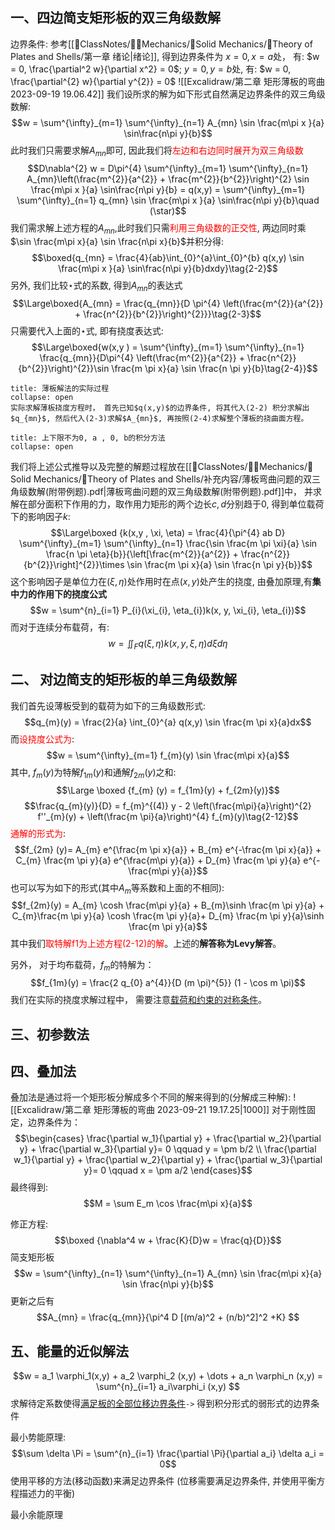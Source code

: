 ## 一、四边简支矩形板的双三角级数解
边界条件: 参考[[📘ClassNotes/👨‍🔧Mechanics/🕋Solid Mechanics/📜Theory of Plates and Shells/第一章 绪论|绪论]], 得到边界条件为
$x = 0, x = a$处， 有: $w = 0, \frac{\partial^2 w}{\partial x^2} = 0$;
$y = 0, y = b$处, 有: $w = 0, \frac{\partial^{2} w}{\partial y^{2}} = 0$ 
![[Excalidraw/第二章 矩形薄板的弯曲 2023-09-19 19.06.42]]
我们设所求的解为如下形式自然满足边界条件的双三角级数解:
$$w = \sum^{\infty}_{m=1} \sum^{\infty}_{n=1} A_{mn} \sin \frac{m\pi x }{a} \sin\frac{n\pi y}{b}$$
此时我们只需要求解$A_{mn}$即可, 因此我们将<mark style="background: transparent; color: red">左边和右边同时展开为双三角级数</mark> 
$$D\nabla^{2} w = D\pi^{4} \sum^{\infty}_{m=1} \sum^{\infty}_{n=1} A_{mn}\left(\frac{m^{2}}{a^{2}} + \frac{m^{2}}{b^{2}}\right)^{2}  \sin \frac{m\pi x }{a} \sin\frac{n\pi y}{b} = q(x,y) = \sum^{\infty}_{m=1} \sum^{\infty}_{n=1} q_{mn}  \sin \frac{m\pi x }{a} \sin\frac{n\pi y}{b}\quad (\star)$$
我们需求解上述方程的$A_{mn}$,此时我们只需<mark style="background: transparent; color: red">利用三角级数的正交性</mark>, 两边同时乘 $\sin \frac{m\pi x}{a} \sin \frac{n\pi x}{b}$并积分得: 
$$\boxed{q_{mn} = \frac{4}{ab}\int_{0}^{a}\int_{0}^{b} q(x,y) \sin \frac{m\pi x }{a} \sin\frac{n\pi y}{b}dxdy}\tag{2-2}$$
另外, 我们比较$\star$式的系数, 得到$A_{mn}$的表达式
$$\Large\boxed{A_{mn} = \frac{q_{mn}}{D \pi^{4} \left(\frac{m^{2}}{a^{2}} + \frac{n^{2}}{b^{2}}\right)^{2}}}\tag{2-3}$$
只需要代入上面的$\star$式, 即有挠度表达式:
$$\Large\boxed{w(x,y ) = \sum^{\infty}_{m=1} \sum^{\infty}_{n=1} \frac{q_{mn}}{D\pi^{4} \left(\frac{m^{2}}{a^{2}} + \frac{n^{2}}{b^{2}}\right)^{2}}\sin \frac{m \pi x}{a} \sin \frac{n \pi y}{b}\tag{2-4}}$$
`````ad-note
title: 薄板解法的实际过程 
collapse: open
实际求解薄板挠度方程时， 首先已知$q(x,y)$的边界条件, 将其代入(2-2) 积分求解出$q_{mn}$, 然后代入(2-3)求解$A_{mn}$, 再按照(2-4)求解整个薄板的挠曲面方程。 
`````

`````ad-faq 
title: 上下限不为0, a , 0, b的积分方法
collapse: open
`````
我们将上述公式推导以及完整的解题过程放在[[📘ClassNotes/👨‍🔧Mechanics/🕋Solid Mechanics/📜Theory of Plates and Shells/补充内容/薄板弯曲问题的双三角级数解(附带例题).pdf|薄板弯曲问题的双三角级数解(附带例题).pdf]]中， 并求解在部分面积下作用的力，取作用力矩形的两个边长$c,d$分别趋于0, 得到单位载荷下的影响因子$k$: 
$$\Large\boxed {k(x,y , \xi, \eta) = \frac{4}{\pi^{4} ab D} \sum^{\infty}_{m=1} \sum^{\infty}_{n=1} \frac{\sin \frac{m \pi \xi}{a} \sin \frac{n \pi \eta}{b}}{\left[\frac{m^{2}}{a^{2}} + \frac{n^{2}}{b^{2}}\right]^{2}}\times  \sin \frac{m \pi x}{a} \sin \frac{n \pi y}{b}}$$
这个影响因子是单位力在$(\xi, \eta)$处作用时在点$(x,y)$处产生的挠度, 由叠加原理,有**集中力的作用下的挠度公式**
$$w = \sum^{n}_{i=1} P_{i}(\xi_{i}, \eta_{i})k(x, y, \xi_{i}, \eta_{i})$$
而对于连续分布载荷，有: 
$$w = \iint_{F} q(\xi, \eta) k (x,y,\xi, \eta) d\xi d\eta\tag{2.9}$$
## 二、 对边简支的矩形板的单三角级数解
我们首先设薄板受到的载荷为如下的三角级数形式: 
$$q_{m}(y) = \frac{2}{a} \int_{0}^{a} q(x,y) \sin \frac{m \pi x}{a}dx$$
而<mark style="background: transparent; color: red">设挠度公式为</mark>: 
$$w = \sum^{\infty}_{m=1} f_{m}(y) \sin \frac{m\pi x}{a}$$
其中, $f_{m}(y)$为特解$f_{1m}(y)$和通解$f_{2m}(y)$之和: 
$$\Large \boxed {f_{m} (y) = f_{1m}(y) + f_{2m}(y)}$$
$$\frac{q_{m}(y)}{D} = f_{m}^{(4)} y - 2 \left(\frac{m\pi}{a}\right)^{2} f''_{m}(y) + \left(\frac{m \pi}{a}\right)^{4} f_{m}(y)\tag{2-12}$$
<mark style="background: transparent; color: red">通解的形式为</mark>: 
$$f_{2m} (y)= A_{m} e^{\frac{m \pi x}{a}} + B_{m} e^{-\frac{m \pi x}{a}} + C_{m} \frac{m \pi y}{a} e^{\frac{m\pi y}{a}} + D_{m} \frac{m \pi y}{a} e^{- \frac{m\pi y}{a}}$$
也可以写为如下的形式(其中$A_m$等系数和上面的不相同):
$$f_{2m}(y) = A_{m} \cosh \frac{m\pi y}{a} + B_{m}\sinh \frac{m \pi y}{a} + C_{m}\frac{m \pi y}{a} \cosh \frac{m \pi y}{a}+ D_{m} \frac{m \pi y}{a}\sinh \frac{m \pi y}{a}$$
其中我们<mark style="background: transparent; color: red">取特解f1为上述方程(2-12)的解</mark>。上述的**解答称为$\text{Levy}$解答**。

另外， 对于均布载荷，$f_m$的特解为： 
$$f_{1m}(y) = \frac{2 q_{0} a^{4}}{D (m \pi)^{5}} (1 - \cos m \pi)$$
我们在实际的挠度求解过程中， 需要注意<u>载荷和约束的对称条件</u>。

## 三、初参数法 


## 四、叠加法
叠加法是通过将一个矩形板分解成多个不同的解来得到的(分解成三种解):
![[Excalidraw/第二章 矩形薄板的弯曲 2023-09-21 19.17.25|1000]]
对于刚性固定，边界条件为：
$$\begin{cases}
\frac{\partial w_1}{\partial y} + \frac{\partial w_2}{\partial y} + \frac{\partial w_3}{\partial y}= 0 \qquad  y = \pm b/2 \\
\frac{\partial w_1}{\partial y} + \frac{\partial w_2}{\partial y} + \frac{\partial w_3}{\partial y}= 0 \qquad  x = \pm a/2
\end{cases}$$
最终得到: 
$$M = \sum E_m \cos \frac{m\pi x}{a}$$




修正方程: 
$$\boxed {\nabla^4 w + \frac{K}{D}w =  \frac{q}{D}}$$
简支矩形板
$$w = \sum^{\infty}_{n=1} \sum^{\infty}_{n=1} A_{mn} \sin \frac{m\pi x}{a} \sin \frac{n\pi y}{b}$$
更新之后有
$$A_{mn} = \frac{q_{mn}}{\pi^4 D [(m/a)^2  + (n/b)^2]^2 +K} $$

## 五、能量的近似解法
$$w = a_1 \varphi_1(x,y) + a_2 \varphi_2 (x,y) + \dots  + a_n \varphi_n (x,y) = \sum^{n}_{i=1} a_i\varphi_i (x,y)  $$
求解待定系数使得<u>满足板的全部位移边界条件</u>`->` 
得到积分形式的弱形式的边界条件

最小势能原理: 
$$\sum \delta \Pi = \sum^{n}_{i=1} \frac{\partial \Pi}{\partial a_i} \delta a_i  = 0$$
使用平移的方法(移动函数)来满足边界条件
(位移需要满足边界条件, 并使用平衡方程描述力的平衡)

最小余能原理

